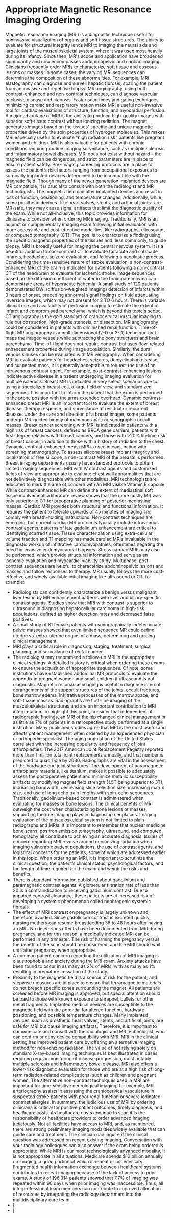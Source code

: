 # Appropriate Magnetic Resonance Imaging Ordering
Magnetic resonance imaging (MRI) is a diagnostic technique useful for noninvasive visualization of organs and soft tissue structures. The ability to evaluate for structural integrity lends MRI to imaging the neural axis and large joints of the musculoskeletal system, where it was used most heavily during its infancy. Since then, MR's scope and application have broadened significantly and now encompasses abdominopelvic and cardiac imaging. Clinicians frequently order MRIs to characterize soft tissue and osseous lesions or masses. In some cases, the varying MRI sequences can determine the composition of these abnormalities. For example, MRI elastography can diagnose and surveil hepatic fibrosis, sparing the patient from an invasive and repetitive biopsy. MR angiography, using both contrast-enhanced and non-contrast techniques, can diagnose vascular occlusive disease and stenosis. Faster scan times and gating techniques minimizing cardiac and respiratory motion make MRI a useful non-invasive tool for cardiac evaluations of structure, function, and myocardial perfusion. A major advantage of MRI is the ability to produce high-quality images with superior soft-tissue contrast without ionizing radiation. The magnet generates images based on the tissues' specific and unique magnetic properties driven by the spin properties of hydrogen molecules. This makes MRI especially useful to evaluate "high radiation risk" patients like pregnant women and children. MRI is also valuable for patients with chronic conditions requiring routine imaging surveillance, such as multiple sclerosis and inflammatory bowel diseases.
MRI does not exist without hazard – the magnetic field can be dangerous, and strict parameters are in place to ensure patient safety. Pre-imaging screening protocols are in place to assess the patient’s risk factors ranging from occupational exposures to surgically implanted devices determined to be incompatible with the magnetic field. Though many of the newer generation implanted devices are MR compatible, it is crucial to consult with both the radiologist and MR technologists. The magnetic field can alter implanted devices and result in loss of function, positioning, and temperature changes. Additionally, while some prosthetic devices- like heart valves, stents, and artificial joints- are MR-safe, they may cause signal artifacts that limit the diagnostic quality of the exam. While not all-inclusive, this topic provides information for clinicians to consider when ordering MR imaging.
Traditionally, MRI is an adjunct or complementary imaging exam following initial evaluation with more accessible and cost-effective modalities, like radiographs, ultrasound, or computed tomography (CT). The goal is to characterize a finding using the specific magnetic properties of the tissues and, less commonly, to guide biopsy.
MRI is broadly useful for imaging the central nervous system. It is a beautiful addition to non-contrast CT to evaluate for acute and subacute infarcts, headaches, seizure evaluation, and following a neoplastic process. Considering the time-sensitive nature of stroke evaluation, a non-contrast-enhanced MRI of the brain is indicated for patients following a non-contrast CT of the head/brain to evaluate for ischemic stroke. Image sequences based on the diffusion coefficient of water in the brain parenchyma can demonstrate areas of hyperacute ischemia. A small study of 120 patients demonstrated DWI (diffusion-weighted imaging) detection of infarcts within 3 hours of onset, preceding abnormal signal findings on fluid attenuating inversion images, which may not present for 3 TO 6 hours. There is variable clinical use and availability of perfusion imaging to estimate the extent of infarct and compromised parenchyma, which is beyond this topic's scope. CT angiography is the gold standard of craniocervical vascular imaging to rule out obstruction, high-grade stenosis, or dissection. MR angiography could be considered in patients with diminished renal function. Time-of-flight MR angiography is a multidimensional (2-D or 3-D) technique that maps the imaged vessels while subtracting the bony structures and brain parenchyma. Time-of-flight does not require contrast but uses flow-related enhancement properties during image acquisition. Similarly, the dural venous sinuses can be evaluated with MR venography. When considering MRI to evaluate patients for headaches, seizures, demyelinating disease, and suspected mass, it is generally acceptable to request the use of an intravenous contrast agent. For example, post-contrast-enhancing lesions indicate active disease in a patient undergoing imaging evaluation for multiple sclerosis.
Breast MR is indicated in very select scenarios due to using a specialized breast coil, a large field of view, and standardized sequences. It is important to inform the patient that the exam is performed in the prone position with the arms extended overhead. Dynamic contrast-enhanced breast MRI is an important tool to evaluate the extent of breast disease, therapy response, and surveillance of residual or recurrent disease. Under the care and direction of a breast imager, some patients undergo MR-guided biopsy of mammographic or sonographic occult masses. Breast cancer screening with MRI is indicated in patients with a high risk of breast cancers, defined as BRCA gene carriers, patients with first-degree relatives with breast cancers, and those with >20% lifetime risk of breast cancer, in addition to those with a history of radiation to the chest. Dynamic contrast-enhanced breast MRI is used in conjunction with screening mammography. To assess silicone breast implant integrity and localization of free silicone, a non-contrast MRI of the breasts is performed. Breast imaging departments usually have standard protocols to obtain limited imaging sequences.
MRI with IV contrast agents and customized fields of view are appropriate to evaluate chest wall abnormalities that are not definitively diagnosable with other modalities. MRI technologists are educated to mark the area of concern with an MRI visible Vitamin E capsule. While contrast-enhanced MR can define the extent of mediastinal soft tissue involvement, a literature review shows that the more costly MR was only superior to CT for preoperative planning of posterior mediastinal masses. Cardiac MRI provides both structural and functional information. It requires the patient to tolerate upwards of 45 minutes of imaging and comply with breath-holding instructions. Non-contrast techniques are emerging, but current cardiac MR protocols typically include intravenous contrast agents; patterns of late gadolinium enhancement are critical to identifying scarred tissue. Tissue characterization using extra-cellular volume fraction and T1 mapping has made cardiac MRIs invaluable in the diagnostic workup of infiltrative cardiomyopathies, oftentimes negating the need for invasive endomyocardial biopsies. Stress cardiac MRIs may also be performed, which provide structural information and serve as an ischemic evaluation and myocardial viability study.
Multiphase, post-contrast sequences are helpful to characterize abdominopelvic lesions and masses and follow responses to therapy. MR usually follows the more cost-effective and widely available initial imaging like ultrasound or CT, for example:
- Radiologists can confidently characterize a benign versus malignant liver lesion by MR enhancement patterns with liver and biliary-specific contrast agents. Studies show that MRI with contrast is superior to ultrasound in diagnosing hepatocellular carcinoma in high-risk populations, defined as higher detection rates and decreased false positives.
- A small study of 81 female patients with sonographically indeterminate pelvic masses showed that even limited sequence MR could define uterine vs. extra-uterine origins of a mass, determining and guiding clinical management.
- MRI plays a critical role in diagnosing, staging, treatment, surgical planning, and surveillance of rectal cancer.
- The radiologist may recommend a follow-up MRI in the appropriate clinical settings. A detailed history is critical when ordering these exams to ensure the acquisition of appropriate sequences. Of note, some institutions have established abdominal MR protocols to evaluate the appendix in pregnant women and small children if ultrasound is not diagnostic.
Magnetic resonance imaging is useful to diagnose internal derangements of the support structures of the joints, occult fractures, bone marrow edema, infiltrative processes of the marrow space, and soft-tissue masses. Radiographs are first-line imaging of the musculoskeletal structures and are an important contribution to MRI interpretation. To highlight this point, consider that independent of radiographic findings, an MRI of the hip changed clinical management in as little as 7% of patients in a retrospective study performed at a single institution. Many published studies agree that MRI is the most useful and affects patient management when ordered by an experienced physician or orthopedic specialist. The aging population of the United States correlates with the increasing popularity and frequency of joint arthroplasties. The 2017 American Joint Replacement Registry reported more than 1 million total joint replacements annually, and that number is predicted to quadruple by 2030. Radiographs are vital in the assessment of the hardware and joint structures. The development of paramagnetic arthroplasty materials, like titanium, makes it possible to adequately assess the postoperative patient and minimize metallic susceptibility artifacts by modifying magnet field strength (1.5T being superior to 3T), increasing bandwidth, decreasing slice selection size, increasing matrix size, and use of long echo train lengths with spin-echo sequences. Traditionally, gadolinium-based contrast is administered when evaluating for masses or bone lesions. The clinical benefits of MRI outweigh the cost when characterizing bone lesions or masses, supporting the role imaging plays in diagnosing neoplasms. Imaging evaluation of the musculoskeletal system is not limited to plain radiographs and MRIs. It is important to remember that nuclear medicine bone scans, positron emission tomography, ultrasound, and computed tomography all contribute to achieving an accurate diagnosis.
Issues of concern regarding MRI revolve around nonionizing radiation when imaging vulnerable patient populations, the use of contrast agents, and logistical concerns for the patients, some of which are addressed earlier in this topic. When ordering an MRI, it is important to scrutinize the clinical question, the patient’s clinical status, psychological factors, and the length of time required for the exam and weigh the risks and benefits.
- There is abundant information published about gadolinium and paramagnetic contrast agents. A glomerular filtration rate of less than 30 is a contraindication to receiving gadolinium contrast. Due to impaired contrast clearance, these patients are at increased risk of developing a systemic phenomenon called nephrogenic systemic fibrosis.
- The effect of MRI contrast on pregnancy is largely unknown and, therefore, avoided. Since gadolinium contrast is excreted quickly, nursing mothers can resume breastfeeding 36 to 48 hours after having an MRI. No deleterious effects have been documented from MRI during pregnancy, and for this reason, a medically indicated MRI can be performed in any trimester. The risk of harming the pregnancy versus the benefit of the scan should be considered, and the MRI should wait until after pregnancy when appropriate.
- A common patient concern regarding the utilization of MRI imaging is claustrophobia and anxiety during the MRI exam. Anxiety attacks have been found to occur in as many as 2% of MRIs, with as many as 1% resulting in premature cessation of the study.
- Proximity to the magnetic field is a source of risk for the patient, and stepwise measures are in place to ensure that ferromagnetic materials do not breach specific zones surrounding the magnet. All patients are screened before MR imaging is approved, but special attention should be paid to those with known exposure to shrapnel, bullets, or other metal fragments. Implanted medical devices are susceptible to the magnetic field with the potential for altered function, hardware positioning, and possible temperature changes. Many implanted devices, such as prosthetic heart valves, stents, and artificial joints, are safe for MRI but cause imaging artifacts. Therefore, it is important to communicate and consult with the radiologist and MR technologist, who can confirm or deny device compatibility with MRI.
MRI in the clinical setting has improved patient care by offering an alternative imaging method for non-ionizing radiation. The value of not relying solely on standard X-ray-based imaging techniques is best illustrated in cases requiring regular monitoring of disease progression, most notably multiple sclerosis and inflammatory bowel disease. MRI also offers a lower-risk diagnostic evaluation for those who are at a high risk of long-term radiation-related complications, such as children and pregnant women.
The alternative non-contrast techniques used in MRI are important for time-sensitive neurological imaging; for example, MR arteriography assists in assessing the craniocervical vasculature in suspected stroke patients with poor renal function or severe iodinated contrast allergies. In summary, the judicious use of MRI by ordering clinicians is critical for positive patient outcomes, timely diagnosis, and healthcare costs.
As healthcare costs continue to soar, it is the responsibility of healthcare providers to order advanced imaging judiciously. Not all facilities have access to MRI, and, as mentioned, there are strong preliminary imaging modalities widely available that can guide care and treatment. The clinician can inquire if the clinical question was addressed on recent existing imaging. Conversation with your radiology colleagues can also answer if the exam being ordered is appropriate.
While MRI is our most technologically advanced modality, it is not appropriate in all situations. Medicare spends $10 billion annually on imaging, a good portion of which is repeat or unnecessary. Fragmented health information exchange between healthcare systems contributes to repeat imaging because of the lack of access to prior exams. A study of 196,314 patients showed that 7.7% of imaging was repeated within 90 days when prior imaging was inaccessible. Thus, all interprofessional team members can contribute to improved allocation of resources by integrating the radiology department into the multidisciplinary care team.
- [
- [